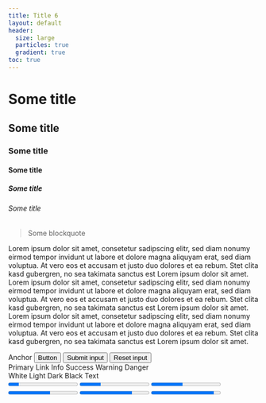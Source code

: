 ```yaml
---
title: Title 6
layout: default
header:
  size: large
  particles: true
  gradient: true
toc: true
---
```


<div id="tab1" class="tab-content">
<h1>Some title</h1>
<h2>Some title</h2>
<h3>Some title</h3>
<h4>Some title</h4>
<h5>Some title</h5>
<h6>Some title</h6>
<blockquote>Some blockquote</blockquote>
<p>Lorem ipsum dolor sit amet, consetetur sadipscing elitr, sed diam nonumy eirmod tempor invidunt ut labore et dolore magna aliquyam erat, sed diam voluptua. At vero eos et accusam et justo duo dolores et ea rebum. Stet clita kasd gubergren, no sea takimata sanctus est Lorem ipsum dolor sit amet. Lorem ipsum dolor sit amet, consetetur sadipscing elitr, sed diam nonumy eirmod tempor invidunt ut labore et dolore magna aliquyam erat, sed diam voluptua. At vero eos et accusam et justo duo dolores et ea rebum. Stet clita kasd gubergren, no sea takimata sanctus est Lorem ipsum dolor sit amet. Lorem ipsum dolor sit amet, consetetur sadipscing elitr, sed diam nonumy eirmod tempor invidunt ut labore et dolore magna aliquyam erat, sed diam voluptua. At vero eos et accusam et justo duo dolores et ea rebum. Stet clita kasd gubergren, no sea takimata sanctus est Lorem ipsum dolor sit amet.
</p>

</div>
<div id="tab2" class="content tab-content">
<a class="button">Anchor</a>
<button class="button">Button</button>
<input class="button" type="submit" value="Submit input">
<input class="button" type="reset" value="Reset input">
</div>
<div id="tab3" class="content tab-content">
<a class="button is-primary">Primary</a>
<a class="button is-link">Link</a>
<a class="button is-info">Info</a>
<a class="button is-success">Success</a>
<a class="button is-warning">Warning</a>
<a class="button is-danger">Danger</a>
</div>
<div id="tab4" class="content tab-content">
<a class="button is-white">White</a>
<a class="button is-light">Light</a>
<a class="button is-dark">Dark</a>
<a class="button is-black">Black</a>
<a class="button is-text">Text</a>
</div>

<div class="content tab-content">
        <progress class="progress is-primary" value="15" max="100">15%</progress>
        <progress class="progress is-link" value="30" max="100">30%</progress>
        <progress class="progress is-info" value="45" max="100">45%</progress>
        <progress class="progress is-success" value="60" max="100">60%</progress>
        <progress class="progress is-warning" value="75" max="100">75%</progress>
        <progress class="progress is-danger" value="90" max="100">90%</progress>
</div>
